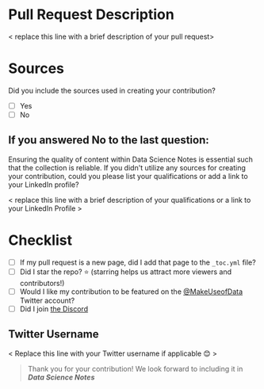 # Pull Request Description
< replace this line with a brief description of your pull request>

# Sources

Did you include the sources used in creating your contribution? 

- [ ] Yes
- [ ] No

## If you answered No to the last question:

Ensuring the quality of content within Data Science Notes is essential such that the collection is reliable. If you didn't utilize any sources for creating your contribution, could you please list your qualifications or add a link to your LinkedIn profile? 

< replace this line with a brief description of your qualifications or a link to your LinkedIn Profile > 

# Checklist

- [ ] If my pull request is a new page, did I add that page to the `_toc.yml` file?
- [ ] Did I star the repo? ⭐️ (starring helps us attract more viewers and contributors!)
- [ ] Would I like my contribution to be featured on the [@MakeUseofData](https://twitter.com/MakeUseofData) Twitter account? 
- [ ] Did I join [the Discord](https://discord.gg/uKqQBaJjt3)

## Twitter Username

< Replace this line with your Twitter username if applicable 😊 >

> Thank you for your contribution! We look forward to including it in ***Data Science Notes***

